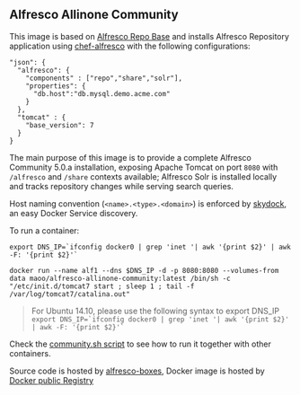 Alfresco Allinone Community
---

This image is based on [Alfresco Repo Base](https://github.com/maoo/alfresco-boxes/tree/master/docker/images/base/alfresco-repo-base) and installs Alfresco Repository application using [chef-alfresco](https://github.com/maoo/chef-alfresco) with the following configurations:
```
"json": {
  "alfresco": {
    "components" : ["repo","share","solr"],
    "properties": {
      "db.host":"db.mysql.demo.acme.com"
    }
  },
  "tomcat" : {
    "base_version": 7
  }
}
```

The main purpose of this image is to provide a complete Alfresco Community 5.0.a installation, exposing Apache Tomcat on port `8080` with `/alfresco` and `/share` contexts available; Alfresco Solr is installed locally and tracks repository changes while serving search queries.

Host naming convention (`<name>.<type>.<domain>`) is enforced by [skydock](https://github.com/crosbymichael/skydock), an easy Docker Service discovery.

To run a container:
```
export DNS_IP=`ifconfig docker0 | grep 'inet '| awk '{print $2}' | awk -F: '{print $2}'`

docker run --name alf1 --dns $DNS_IP -d -p 8080:8080 --volumes-from data maoo/alfresco-allinone-community:latest /bin/sh -c "/etc/init.d/tomcat7 start ; sleep 1 ; tail -f /var/log/tomcat7/catalina.out"
```

> For Ubuntu 14.10, please use the following syntax to export DNS_IP
> ```export DNS_IP=`ifconfig docker0 | grep 'inet '| awk '{print $2}' | awk -F: '{print $2}'` ```

Check the [community.sh script](https://github.com/maoo/alfresco-boxes/blob/master/docker/scripts/run/community.sh) to see how to run it together with other containers.

Source code is hosted by [alfresco-boxes](https://github.com/maoo/alfresco-boxes/tree/master/docker/images/allinone/alfresco-allinone-community), Docker image is hosted by [Docker public Registry](https://registry.hub.docker.com/u/maoo/alfresco-allinone-community)

